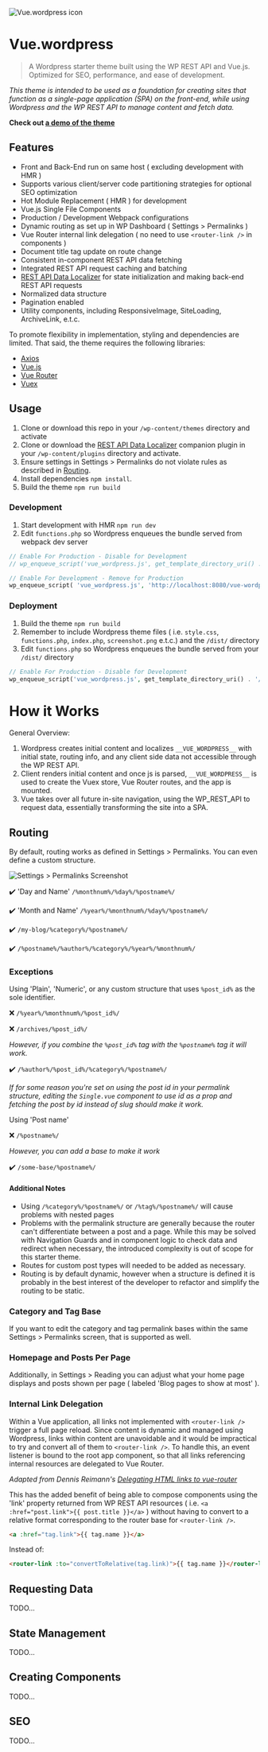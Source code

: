 ![Vue.wordpress icon](http://vue-wordpress.com/wp-content/uploads/2019/02/iconcomb3-1-2-e1551047832430-300x300.png)
# Vue.wordpress

> A Wordpress starter theme built using the WP REST API and Vue.js. Optimized for SEO, performance, and ease of development.

*This theme is intended to be used as a foundation for creating sites that function as a single-page application (SPA) on the front-end, while using Wordpress and the WP REST API to manage content and fetch data.*

**Check out [a demo of the theme](http://vue-wordpress.com)**

## Features
* Front and Back-End run on same host ( excluding development with HMR )
* Supports various client/server code partitioning strategies for optional SEO optimization 
* Hot Module Replacement ( HMR ) for development
* Vue.js Single File Components
* Production / Development Webpack configurations
* Dynamic routing as set up in WP Dashboard ( Settings > Permalinks )
* Vue Router internal link delegation ( no need to use `<router-link />` in components )
* Document title tag update on route change
* Consistent in-component REST API data fetching
* Integrated REST API request caching and batching
* [REST API Data Localizer](https://github.com/bucky355/rest-api-data-localizer) for state initialization and making back-end REST API requests
* Normalized data structure
* Pagination enabled
* Utility components, including ResponsiveImage, SiteLoading, ArchiveLink, e.t.c.


To promote flexibility in implementation, styling and dependencies are limited. That said, the theme requires the following libraries:
* [Axios](https://github.com/axios/axios)
* [Vue.js](https://vuejs.org/v2/guide/)
* [Vue Router](https://router.vuejs.org/)
* [Vuex](https://vuex.vuejs.org/)

## Usage

1. Clone or download this repo in your `/wp-content/themes` directory and activate
2. Clone or download the [REST API Data Localizer](https://github.com/bucky355/rest-api-data-localizer) companion plugin in your `/wp-content/plugins` directory and activate.
3. Ensure settings in Settings > Permalinks do not violate rules as described in [Routing](#routing).
4. Install dependencies `npm install`.
5. Build the theme `npm run build`

### Development

1. Start development with HMR `npm run dev`
2. Edit `functions.php` so Wordpress enqueues the bundle served from webpack dev server
````php
// Enable For Production - Disable for Development
// wp_enqueue_script('vue_wordpress.js', get_template_directory_uri() . '/dist/vue-wordpress.js', array(), null, true);

// Enable For Development - Remove for Production
wp_enqueue_script( 'vue_wordpress.js', 'http://localhost:8080/vue-wordpress.js', array(), false, true );
````
### Deployment

1. Build the theme `npm run build`
2. Remember to include Wordpress theme files ( i.e. `style.css`, `functions.php`, `index.php`, `screenshot.png` e.t.c.) and the `/dist/` directory
3. Edit `functions.php` so Wordpress enqueues the bundle served from your `/dist/` directory
````php
// Enable For Production - Disable for Development
wp_enqueue_script('vue_wordpress.js', get_template_directory_uri() . '/dist/vue-wordpress.js', array(), null, true);
````

# How it Works

General Overview:
1. Wordpress creates initial content and localizes `__VUE_WORDPRESS__` with initial state, routing info, and any client side data not accessible through the WP REST API.
2. Client renders initial content and once js is parsed, `__VUE_WORDPRESS__` is used to create the Vuex store, Vue Router routes, and the app is mounted.
3. Vue takes over all future in-site navigation, using the WP_REST_API to request data, essentially transforming the site into a SPA.


## Routing

By default, routing works as defined in Settings > Permalinks. You can even define a custom structure.

![Settings > Permalinks Screenshot](http://vue-wordpress.com/wp-content/uploads/2019/02/vue-wordpress.com_wp-admin_options-permalink.php_.png)

✔️ 'Day and Name' `/%monthnum%/%day%/%postname%/`

✔️ 'Month and Name' `/%year%/%monthnum%/%day%/%postname%/`

✔️ `/my-blog/%category%/%postname%/`

✔️ `/%postname%/%author%/%category%/%year%/%monthnum%/`

### Exceptions

Using 'Plain', 'Numeric', or any custom structure that uses `%post_id%` as the sole identifier.

❌ `/%year%/%monthnum%/%post_id%/`

❌ `/archives/%post_id%/`

*However, if you combine the `%post_id%` tag with the `%postname%` tag it will work.*

✔️ `/%author%/%post_id%/%category%/%postname%/`

*If for some reason you're set on using the post id in your permalink structure, editing the `Single.vue` component to use id as a prop and fetching the post by id instead of slug should make it work.*

Using 'Post name'

❌ `/%postname%/`

*However, you can add a base to make it work*

✔️ `/some-base/%postname%/`

#### Additional Notes

- Using `/%category%/%postname%/` or `/%tag%/%postname%/` will cause problems with nested pages
- Problems with the permalink structure are generally because the router can't differentiate between a post and a page. While this may be solved with Navigation Guards and in component logic to check data and redirect when necessary, the introduced complexity is out of scope for this starter theme.
- Routes for custom post types will needed to be added as necessary.
- Routing is by default dynamic, however when a structure is defined it is probably in the best interest of the developer to refactor and simplify the routing to be static.

### Category and Tag Base

If you want to edit the category and tag permalink bases within the same Settings > Permalinks screen, that is supported as well.

### Homepage and Posts Per Page

Additionally, in Settings > Reading you can adjust what your home page displays and posts shown per page ( labeled 'Blog pages to show at most' ).

### Internal Link Delegation

Within a Vue application, all links not implemented with `<router-link />` trigger a full page reload. Since content is dynamic and managed using Wordpress, links within content are unavoidable and it would be impractical to try and convert all of them to `<router-link />`. To handle this, an event listener is bound to the root app component, so that all links referencing internal resources are delegated to Vue Router.

*Adapted from Dennis Reimann's [Delegating HTML links to vue-router](https://dennisreimann.de/articles/delegating-html-links-to-vue-router.html)*

This has the added benefit of being able to compose components using the 'link' property returned from WP REST API resources ( i.e. `<a :href="post.link">{{ post.title }}</a>` ) without having to convert to a relative format corresponding to the router base for `<router-link />`.

````html
<a :href="tag.link">{{ tag.name }}</a>
````
Instead of:

````html
<router-link :to="convertToRelative(tag.link)">{{ tag.name }}</router-link>
````

## Requesting Data

TODO...

## State Management

TODO...

## Creating Components

TODO...

## SEO

TODO...
